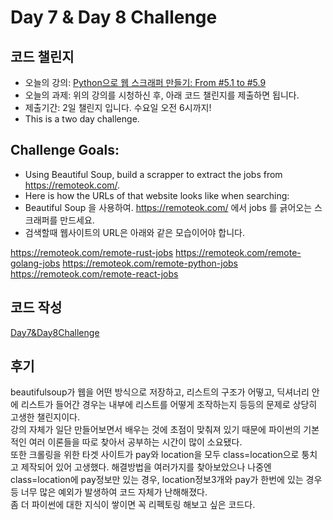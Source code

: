 # Day 7 & Day 8 Challenge



## 코드 챌린지

- 오늘의 강의: [Python으로 웹 스크래퍼 만들기: From #5.1 to #5.9](https://nomadcoders.co/python-for-beginners/lectures/3789)
- 오늘의 과제: 위의 강의를 시청하신 후, 아래 코드 챌린지를 제출하면 됩니다.
- 제출기간: 2일 챌린지 입니다. 수요일 오전 6시까지!
- This is a two day challenge.



## Challenge Goals:

- Using Beautiful Soup, build a scrapper to extract the jobs from https://remoteok.com/.
- Here is how the URLs of that website looks like when searching:
- Beautiful Soup 을 사용하여. https://remoteok.com/ 에서 jobs 를 긁어오는 스크래퍼를 만드세요.
- 검색할때 웹사이트의 URL은 아래와 같은 모습이어야 합니다.

https://remoteok.com/remote-rust-jobs https://remoteok.com/remote-golang-jobs https://remoteok.com/remote-python-jobs https://remoteok.com/remote-react-jobs



## 코드 작성

[Day7&Day8Challenge](./Day7&Day8Challenge.py)



## 후기

beautifulsoup가 웹을 어떤 방식으로 저장하고, 리스트의 구조가 어떻고, 딕셔너리 안에 리스트가 들어간 경우는 내부에 리스트를 어떻게 조작하는지 등등의 문제로 상당히 고생한 챌린지이다.  
강의 자체가 일단 만들어보면서 배우는 것에 초점이 맞춰져 있기 때문에 파이썬의 기본적인 여러 이론들을 따로 찾아서 공부하는 시간이 많이 소요됐다.  
또한 크롤링을 위한 타겟 사이트가 pay와 location을 모두 class=location으로 퉁치고 제작되어 있어 고생했다. 해결방법을 여러가지를 찾아보았으나 나중엔 class=location에 pay정보만 있는 경우, location정보3개와 pay가 한번에 있는 경우 등 너무 많은 예외가 발생하여 코드 자체가 난해해졌다.  
좀 더 파이썬에 대한 지식이 쌓이면 꼭 리펙토링 해보고 싶은 코드다.
